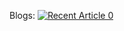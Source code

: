 Blogs:
<a target="_blank" href="https://github-readme-medium-recent-article.vercel.app/medium/@aziza.bibin/0"><img src="https://github-readme-medium-recent-article.vercel.app/medium/@aziza.bibin/0" alt="Recent Article 0"> 

